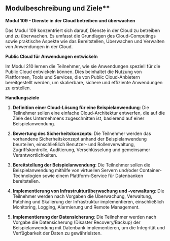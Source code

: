 ## Modulbeschreibung und Ziele**

**Modul 109 - Dienste in der Cloud betreiben und überwachen**

Das Modul 109 konzentriert sich darauf, Dienste in der Cloud zu betreiben und zu überwachen. Es umfasst die Grundlagen des Cloud-Computings sowie praktische Aspekte wie das Bereitstellen, Überwachen und Verwalten von Anwendungen in der Cloud.

**Public Cloud für Anwendungen entwickeln**

Im Modul 210 lernen die Teilnehmer, wie sie Anwendungen speziell für die Public Cloud entwickeln können. Dies beinhaltet die Nutzung von Plattformen, Tools und Services, die von Public Cloud-Anbietern bereitgestellt werden, um skalierbare, sichere und effiziente Anwendungen zu erstellen.

**Handlungsziele**

1. **Definition einer Cloud-Lösung für eine Beispielanwendung**: Die Teilnehmer sollen eine einfache Cloud-Architektur entwerfen, die auf die Ziele des Unternehmens zugeschnitten ist, basierend auf einer Beispielanwendung.

2. **Bewertung des Sicherheitskonzepts**: Die Teilnehmer werden das vorhandene Sicherheitskonzept anhand der Beispielanwendung beurteilen, einschließlich Benutzer- und Rollenverwaltung, Zugriffskontrolle, Auditierung, Verschlüsselung und gemeinsamer Verantwortlichkeiten.

3. **Bereitstellung der Beispielanwendung**: Die Teilnehmer sollen die Beispielanwendung mithilfe von virtuellen Servern und/oder Container-Technologien sowie einem Plattform-Service für Datenbanken bereitstellen.

4. **Implementierung von Infrastrukturüberwachung und -verwaltung**: Die Teilnehmer werden nach Vorgaben die Überwachung, Verwaltung, Patching und Skalierung der Infrastruktur implementieren, einschließlich Monitoring, Logging, Alarmierung und Remote Management.

5. **Implementierung der Datensicherung**: Die Teilnehmer werden nach Vorgabe die Datensicherung (Disaster Recovery/Backup) der Beispielanwendung mit Datenbank implementieren, um die Integrität und Verfügbarkeit der Daten zu gewährleisten.